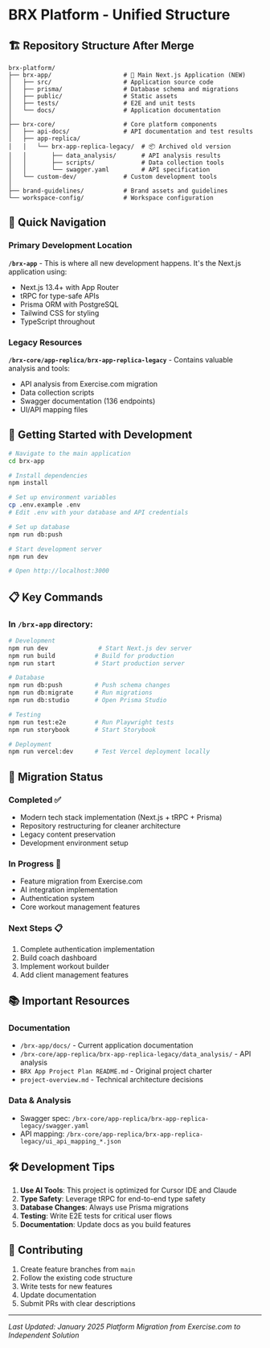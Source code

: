 # BRX Platform - Unified Structure

## 🏗️ Repository Structure After Merge

```
brx-platform/
├── brx-app/                    # 🚀 Main Next.js Application (NEW)
│   ├── src/                    # Application source code
│   ├── prisma/                 # Database schema and migrations
│   ├── public/                 # Static assets
│   ├── tests/                  # E2E and unit tests
│   └── docs/                   # Application documentation
│
├── brx-core/                   # Core platform components
│   ├── api-docs/               # API documentation and test results
│   ├── app-replica/            
│   │   └── brx-app-replica-legacy/  # 📦 Archived old version
│   │       ├── data_analysis/       # API analysis results
│   │       ├── scripts/             # Data collection tools
│   │       └── swagger.yaml         # API specification
│   └── custom-dev/             # Custom development tools
│
├── brand-guidelines/           # Brand assets and guidelines
└── workspace-config/           # Workspace configuration

```

## 🎯 Quick Navigation

### Primary Development Location
**`/brx-app`** - This is where all new development happens. It's the Next.js application using:
- Next.js 13.4+ with App Router
- tRPC for type-safe APIs
- Prisma ORM with PostgreSQL
- Tailwind CSS for styling
- TypeScript throughout

### Legacy Resources
**`/brx-core/app-replica/brx-app-replica-legacy`** - Contains valuable analysis and tools:
- API analysis from Exercise.com migration
- Data collection scripts
- Swagger documentation (136 endpoints)
- UI/API mapping files

## 🚀 Getting Started with Development

```bash
# Navigate to the main application
cd brx-app

# Install dependencies
npm install

# Set up environment variables
cp .env.example .env
# Edit .env with your database and API credentials

# Set up database
npm run db:push

# Start development server
npm run dev

# Open http://localhost:3000
```

## 📋 Key Commands

### In `/brx-app` directory:

```bash
# Development
npm run dev              # Start Next.js dev server
npm run build           # Build for production
npm run start           # Start production server

# Database
npm run db:push         # Push schema changes
npm run db:migrate      # Run migrations
npm run db:studio       # Open Prisma Studio

# Testing
npm run test:e2e        # Run Playwright tests
npm run storybook       # Start Storybook

# Deployment
npm run vercel:dev      # Test Vercel deployment locally
```

## 🔄 Migration Status

### Completed ✅
- Modern tech stack implementation (Next.js + tRPC + Prisma)
- Repository restructuring for cleaner architecture
- Legacy content preservation
- Development environment setup

### In Progress 🚧
- Feature migration from Exercise.com
- AI integration implementation
- Authentication system
- Core workout management features

### Next Steps 📋
1. Complete authentication implementation
2. Build coach dashboard
3. Implement workout builder
4. Add client management features

## 📚 Important Resources

### Documentation
- `/brx-app/docs/` - Current application documentation
- `/brx-core/app-replica/brx-app-replica-legacy/data_analysis/` - API analysis
- `BRX App Project Plan README.md` - Original project charter
- `project-overview.md` - Technical architecture decisions

### Data & Analysis
- Swagger spec: `/brx-core/app-replica/brx-app-replica-legacy/swagger.yaml`
- API mapping: `/brx-core/app-replica/brx-app-replica-legacy/ui_api_mapping_*.json`

## 🛠️ Development Tips

1. **Use AI Tools**: This project is optimized for Cursor IDE and Claude
2. **Type Safety**: Leverage tRPC for end-to-end type safety
3. **Database Changes**: Always use Prisma migrations
4. **Testing**: Write E2E tests for critical user flows
5. **Documentation**: Update docs as you build features

## 🤝 Contributing

1. Create feature branches from `main`
2. Follow the existing code structure
3. Write tests for new features
4. Update documentation
5. Submit PRs with clear descriptions

---

*Last Updated: January 2025*
*Platform Migration from Exercise.com to Independent Solution* 